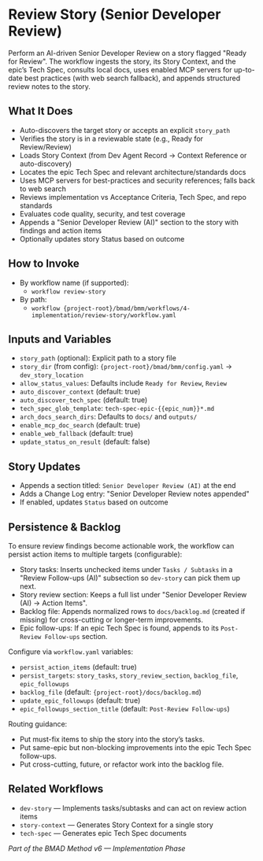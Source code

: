 # Review Story (Senior Developer Review)

Perform an AI-driven Senior Developer Review on a story flagged "Ready for Review". The workflow ingests the story, its Story Context, and the epic’s Tech Spec, consults local docs, uses enabled MCP servers for up-to-date best practices (with web search fallback), and appends structured review notes to the story.

## What It Does

- Auto-discovers the target story or accepts an explicit `story_path`
- Verifies the story is in a reviewable state (e.g., Ready for Review/Review)
- Loads Story Context (from Dev Agent Record → Context Reference or auto-discovery)
- Locates the epic Tech Spec and relevant architecture/standards docs
- Uses MCP servers for best-practices and security references; falls back to web search
- Reviews implementation vs Acceptance Criteria, Tech Spec, and repo standards
- Evaluates code quality, security, and test coverage
- Appends a "Senior Developer Review (AI)" section to the story with findings and action items
- Optionally updates story Status based on outcome

## How to Invoke

- By workflow name (if supported):
  - `workflow review-story`
- By path:
  - `workflow {project-root}/bmad/bmm/workflows/4-implementation/review-story/workflow.yaml`

## Inputs and Variables

- `story_path` (optional): Explicit path to a story file
- `story_dir` (from config): `{project-root}/bmad/bmm/config.yaml` → `dev_story_location`
- `allow_status_values`: Defaults include `Ready for Review`, `Review`
- `auto_discover_context` (default: true)
- `auto_discover_tech_spec` (default: true)
- `tech_spec_glob_template`: `tech-spec-epic-{{epic_num}}*.md`
- `arch_docs_search_dirs`: Defaults to `docs/` and `outputs/`
- `enable_mcp_doc_search` (default: true)
- `enable_web_fallback` (default: true)
- `update_status_on_result` (default: false)

## Story Updates

- Appends a section titled: `Senior Developer Review (AI)` at the end
- Adds a Change Log entry: "Senior Developer Review notes appended"
- If enabled, updates `Status` based on outcome

## Persistence & Backlog

To ensure review findings become actionable work, the workflow can persist action items to multiple targets (configurable):

- Story tasks: Inserts unchecked items under `Tasks / Subtasks` in a "Review Follow-ups (AI)" subsection so `dev-story` can pick them up next.
- Story review section: Keeps a full list under "Senior Developer Review (AI) → Action Items".
- Backlog file: Appends normalized rows to `docs/backlog.md` (created if missing) for cross-cutting or longer-term improvements.
- Epic follow-ups: If an epic Tech Spec is found, appends to its `Post-Review Follow-ups` section.

Configure via `workflow.yaml` variables:

- `persist_action_items` (default: true)
- `persist_targets`: `story_tasks`, `story_review_section`, `backlog_file`, `epic_followups`
- `backlog_file` (default: `{project-root}/docs/backlog.md`)
- `update_epic_followups` (default: true)
- `epic_followups_section_title` (default: `Post-Review Follow-ups`)

Routing guidance:

- Put must-fix items to ship the story into the story’s tasks.
- Put same-epic but non-blocking improvements into the epic Tech Spec follow-ups.
- Put cross-cutting, future, or refactor work into the backlog file.

## Related Workflows

- `dev-story` — Implements tasks/subtasks and can act on review action items
- `story-context` — Generates Story Context for a single story
- `tech-spec` — Generates epic Tech Spec documents

_Part of the BMAD Method v6 — Implementation Phase_

